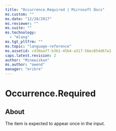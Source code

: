 ```yaml
---
title: "Occurrence.Required | Microsoft Docs"
ms.custom: ""
ms.date: "12/28/2017"
ms.reviewer: ""
ms.suite: ""
ms.technology: 
  - "mlang"
ms.tgt_pltfrm: ""
ms.topic: "language-reference"
ms.assetid: c430aaf7-b3b1-45b4-a317-56ec854d67a1
caps.latest.revision: 2
author: "Minewiskan"
ms.author: "owend"
manager: "erikre"
---
```

# Occurrence.Required
## About
The item is expected to appear once in the input.

